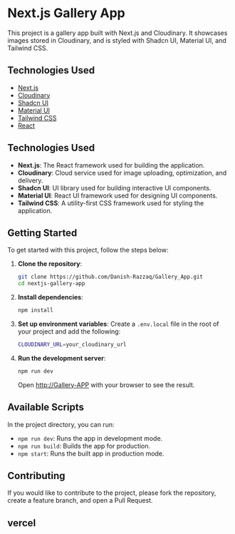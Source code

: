 # Next.js Gallery App

This project is a gallery app built with Next.js and Cloudinary. It showcases images stored in Cloudinary, and is styled with Shadcn UI, Material UI, and Tailwind CSS.

## Technologies Used

- [Next.js](https://nextjs.org/)
- [Cloudinary](https://cloudinary.com/)
- [Shadcn UI](https://ui.shadcn.com/)
- [Material UI](https://mui.com/)
- [Tailwind CSS](https://tailwindcss.com/)
- [React](https://react.dev/)
  
## Technologies Used

- **Next.js**: The React framework used for building the application.
- **Cloudinary**: Cloud service used for image uploading, optimization, and delivery.
- **Shadcn UI**: UI library used for building interactive UI components.
- **Material UI**: React UI framework used for designing UI components.
- **Tailwind CSS**: A utility-first CSS framework used for styling the application.

## Getting Started

To get started with this project, follow the steps below:

1. **Clone the repository**:
    ```bash
    git clone https://github.com/Danish-Razzaq/Gallery_App.git
    cd nextjs-gallery-app
    ```

2. **Install dependencies**:
    ```bash
    npm install
    ```

3. **Set up environment variables**:
   Create a `.env.local` file in the root of your project and add the following:
    ```bash
    CLOUDINARY_URL=your_cloudinary_url
    ```

4. **Run the development server**:
    ```bash
    npm run dev
    ```

   Open [http://Gallery-APP](https://gallery-app-roan-ten.vercel.app/) with your browser to see the result.

## Available Scripts

In the project directory, you can run:

- `npm run dev`: Runs the app in development mode.
- `npm run build`: Builds the app for production.
- `npm start`: Runs the built app in production mode.

## Contributing

If you would like to contribute to the project, please fork the repository, create a feature branch, and open a Pull Request.

## vercel 
